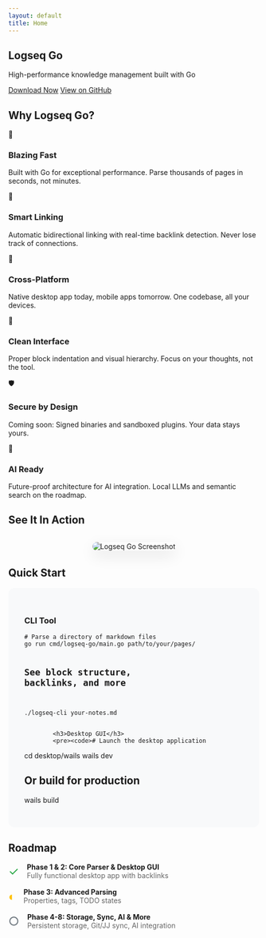 ```yaml
---
layout: default
title: Home
---
```


<section class="hero">
    <div class="container">
        <h1>Logseq Go</h1>
        <p class="tagline">High-performance knowledge management built with Go</p>
        <div class="hero-buttons">
            <a href="{{ '/download' | relative_url }}" class="btn btn-primary">Download Now</a>
            <a href="https://github.com/rehan/logseq-go" class="btn btn-secondary">View on GitHub</a>
        </div>
    </div>
</section>

<section class="features">
    <div class="container">
        <h2>Why Logseq Go?</h2>
        <div class="feature-grid">
            <div class="feature-card">
                <div class="feature-icon">🚀</div>
                <h3>Blazing Fast</h3>
                <p>Built with Go for exceptional performance. Parse thousands of pages in seconds, not minutes.</p>
            </div>
            <div class="feature-card">
                <div class="feature-icon">🔗</div>
                <h3>Smart Linking</h3>
                <p>Automatic bidirectional linking with real-time backlink detection. Never lose track of connections.</p>
            </div>
            <div class="feature-card">
                <div class="feature-icon">📱</div>
                <h3>Cross-Platform</h3>
                <p>Native desktop app today, mobile apps tomorrow. One codebase, all your devices.</p>
            </div>
            <div class="feature-card">
                <div class="feature-icon">🎯</div>
                <h3>Clean Interface</h3>
                <p>Proper block indentation and visual hierarchy. Focus on your thoughts, not the tool.</p>
            </div>
            <div class="feature-card">
                <div class="feature-icon">🛡️</div>
                <h3>Secure by Design</h3>
                <p>Coming soon: Signed binaries and sandboxed plugins. Your data stays yours.</p>
            </div>
            <div class="feature-card">
                <div class="feature-icon">🤖</div>
                <h3>AI Ready</h3>
                <p>Future-proof architecture for AI integration. Local LLMs and semantic search on the roadmap.</p>
            </div>
        </div>
    </div>
</section>

<section class="demo">
    <div class="container">
        <h2>See It In Action</h2>
        <div style="text-align: center; margin: 2rem 0;">
            <img src="{{ '/assets/images/screenshot.png' | relative_url }}" alt="Logseq Go Screenshot" style="max-width: 100%; border-radius: 12px; box-shadow: 0 10px 30px rgba(0,0,0,0.1);">
        </div>
    </div>
</section>

<section class="getting-started">
    <div class="container">
        <h2>Quick Start</h2>
        <div style="background-color: #f8f9fa; padding: 2rem; border-radius: 12px;">
            <h3>CLI Tool</h3>
            <pre><code># Parse a directory of markdown files
go run cmd/logseq-go/main.go path/to/your/pages/

# See block structure, backlinks, and more
./logseq-cli your-notes.md</code></pre>
            
            <h3>Desktop GUI</h3>
            <pre><code># Launch the desktop application
cd desktop/wails
wails dev

# Or build for production
wails build</code></pre>
        </div>
    </div>
</section>

<section class="roadmap">
    <div class="container">
        <h2>Roadmap</h2>
        <div style="max-width: 800px; margin: 0 auto;">
            <div style="display: flex; align-items: center; margin: 1rem 0;">
                <span style="color: #28a745; font-size: 1.5rem; margin-right: 1rem;">✓</span>
                <div>
                    <strong>Phase 1 & 2: Core Parser & Desktop GUI</strong>
                    <p style="margin: 0; color: #666;">Fully functional desktop app with backlinks</p>
                </div>
            </div>
            <div style="display: flex; align-items: center; margin: 1rem 0;">
                <span style="color: #ffc107; font-size: 1.5rem; margin-right: 1rem;">◐</span>
                <div>
                    <strong>Phase 3: Advanced Parsing</strong>
                    <p style="margin: 0; color: #666;">Properties, tags, TODO states</p>
                </div>
            </div>
            <div style="display: flex; align-items: center; margin: 1rem 0;">
                <span style="color: #6c757d; font-size: 1.5rem; margin-right: 1rem;">○</span>
                <div>
                    <strong>Phase 4-8: Storage, Sync, AI & More</strong>
                    <p style="margin: 0; color: #666;">Persistent storage, Git/JJ sync, AI integration</p>
                </div>
            </div>
        </div>
    </div>
</section>
